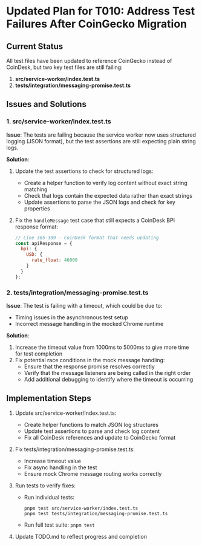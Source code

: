 # Updated Plan for T010: Address Test Failures After CoinGecko Migration

## Current Status

All test files have been updated to reference CoinGecko instead of CoinDesk, but two key test files are still failing:

1. **src/service-worker/index.test.ts**
2. **tests/integration/messaging-promise.test.ts**

## Issues and Solutions

### 1. src/service-worker/index.test.ts

**Issue**: The tests are failing because the service worker now uses structured logging (JSON format), but the test assertions are still expecting plain string logs.

**Solution**:

1. Update the test assertions to check for structured logs:
   - Create a helper function to verify log content without exact string matching
   - Check that logs contain the expected data rather than exact strings
   - Update assertions to parse the JSON logs and check for key properties

2. Fix the `handleMessage` test case that still expects a CoinDesk BPI response format:
   ```js
   // Line 305-309 - CoinDesk format that needs updating
   const apiResponse = {
     bpi: {
       USD: {
         rate_float: 46000
       }
     }
   };
   ```

### 2. tests/integration/messaging-promise.test.ts

**Issue**: The test is failing with a timeout, which could be due to:
- Timing issues in the asynchronous test setup
- Incorrect message handling in the mocked Chrome runtime

**Solution**:

1. Increase the timeout value from 1000ms to 5000ms to give more time for test completion
2. Fix potential race conditions in the mock message handling:
   - Ensure that the response promise resolves correctly
   - Verify that the message listeners are being called in the right order
   - Add additional debugging to identify where the timeout is occurring

## Implementation Steps

1. Update src/service-worker/index.test.ts:
   - Create helper functions to match JSON log structures
   - Update test assertions to parse and check log content
   - Fix all CoinDesk references and update to CoinGecko format

2. Fix tests/integration/messaging-promise.test.ts:
   - Increase timeout value
   - Fix async handling in the test
   - Ensure mock Chrome message routing works correctly

3. Run tests to verify fixes:
   - Run individual tests: 
     ```
     pnpm test src/service-worker/index.test.ts
     pnpm test tests/integration/messaging-promise.test.ts
     ```
   - Run full test suite: `pnpm test`

4. Update TODO.md to reflect progress and completion